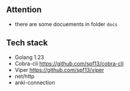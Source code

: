 ## Attention
- there are some docuements in folder `docs`

## Tech stack

- Golang 1.23
- Cobra-cli https://github.com/spf13/cobra-cli
- Viper https://github.com/spf13/viper
- net/http
- anki-connection
